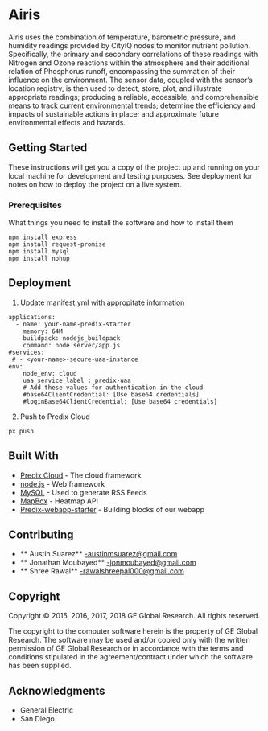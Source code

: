 # Airis

Airis uses the combination of temperature, barometric pressure, and humidity readings provided by CityIQ nodes to monitor nutrient pollution. Specifically, the primary and secondary correlations of these readings with Nitrogen and Ozone reactions within the atmosphere and their additional relation of Phosphorus runoff, encompassing the summation of their influence on the environment. The sensor data, coupled with the sensor’s location registry, is then used to detect, store, plot, and illustrate appropriate readings; producing a reliable, accessible, and comprehensible means to track current environmental trends; determine the efficiency and impacts of sustainable actions in place; and approximate future environmental effects and hazards. 


## Getting Started

These instructions will get you a copy of the project up and running on your local machine for development and testing purposes. See deployment for notes on how to deploy the project on a live system.

### Prerequisites

What things you need to install the software and how to install them

```
npm install express
npm install request-promise
npm install mysql
npm install nohup
```

## Deployment

1. Update manifest.yml with appropitate information

```
applications:
  - name: your-name-predix-starter
    memory: 64M
    buildpack: nodejs_buildpack
    command: node server/app.js
#services:
 # - <your-name>-secure-uaa-instance
env:
    node_env: cloud
    uaa_service_label : predix-uaa
    # Add these values for authentication in the cloud
    #base64ClientCredential: [Use base64 credentials]
    #loginBase64ClientCredential: [Use base64 credentials]
```

2. Push to Predix Cloud

```
px push
```

## Built With

* [Predix Cloud](http://www.predix.io) - The cloud framework
* [node.js](https://nodejs.org/en/) - Web framework
* [MySQL](https://mysql.com) - Used to generate RSS Feeds
* [MapBox](https://mapbox.com) - Heatmap API
* [Predix-webapp-starter](https://github.com/PredixDev/predix-webapp-starter) - Building blocks of our webapp

## Contributing

* ** Austin Suarez** -austinmsuarez@gmail.com
* ** Jonathan Moubayed** -jonmoubayed@gmail.com
* ** Shree Rawal** -rawalshreepal000@gmail.com


## Copyright

Copyright © 2015, 2016, 2017, 2018 GE Global Research. All rights reserved.

The copyright to the computer software herein is the property of GE Global Research. The software may be used and/or copied only with the written permission of GE Global Research or in accordance with the terms and conditions stipulated in the agreement/contract under which the software has been supplied.

## Acknowledgments

* General Electric 
* San Diego 
